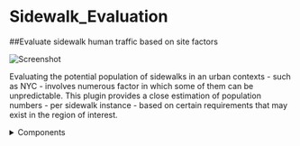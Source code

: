 # Sidewalk_Evaluation
##Evaluate sidewalk human traffic based on site factors

![Screenshot](https://github.com/atabbakh1/Sidewalk_Evaluation/blob/master/Documentation/Capture.jpg)

Evaluating the potential population of sidewalks in an urban contexts - such as NYC - involves numerous factor in which some of them can be unpredictable. This plugin provides a close estimation of population numbers - per sidewalk instance - based on certain requirements that may exist in the region of interest.

<details>
  <summary>Components</summary>
  
  ## NYC Trees
  The Trees component takes care of parsing the CSV data provided. Users only need to specify the location of the file, and the corresponding data columns for X, Y, DBH, and     Borough. Trees will be loaded only for the specified NYC borough to reduce processing time needed.
  ![Screenshot](https://github.com/atabbakh1/Sidewalk_Evaluation/blob/master/Documentation/Canvas at 11;48;17.png)
  
  ## Prepare Sidewalks 
  ## Evaluate
  
</details>

